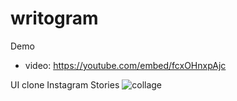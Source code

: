 # writogram

Demo
- video: https://youtube.com/embed/fcxOHnxpAjc

UI clone Instagram Stories
![collage](https://user-images.githubusercontent.com/42827589/83601677-e2765400-a525-11ea-84c0-8a1c01463851.jpg)
